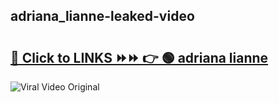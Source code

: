 
 ## adriana_lianne-leaked-video 

# <h2><a href="https://clipsfans.com/adriana_lianne&ref=git">🔗 Click to LINKS ⏩⏩ 👉 🟢 adriana lianne </a></h2>

<a href="https://clipsfans.com/adriana_lianne&ref=git" rel="nofollow" data-target="animated-image.originalLink"><img src="https://i.ibb.co.com/xMMVF88/686577567.gif" alt="Viral Video Original" style="max-width: 100%; display: inline-block;" data-target="animated-image.originalImage"></a>
